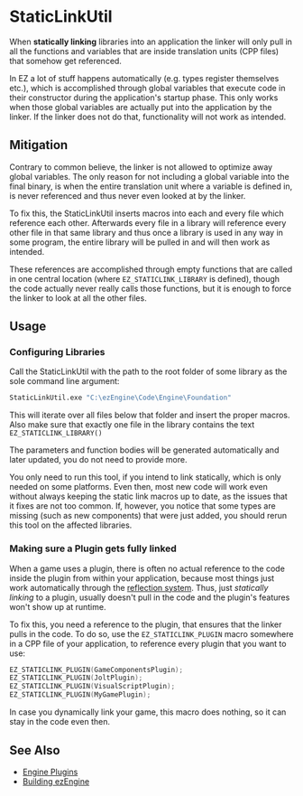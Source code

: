 # StaticLinkUtil

When **statically linking** libraries into an application the linker will only pull in all the functions and variables that are inside
translation units (CPP files) that somehow get referenced.

In EZ a lot of stuff happens automatically (e.g. types register themselves etc.), which is accomplished through global variables
that execute code in their constructor during the application's startup phase. This only works when those global variables are actually
put into the application by the linker. If the linker does not do that, functionality will not work as intended.

## Mitigation

Contrary to common believe, the linker is not allowed to optimize away global variables. The only reason for not including a global
variable into the final binary, is when the entire translation unit where a variable is defined in, is never referenced and thus never
even looked at by the linker.

To fix this, the StaticLinkUtil inserts macros into each and every file which reference each other. Afterwards every file in a library will
reference every other file in that same library and thus once a library is used in any way in some program, the entire library
will be pulled in and will then work as intended.

These references are accomplished through empty functions that are called in one central location (where `EZ_STATICLINK_LIBRARY` is defined),
though the code actually never really calls those functions, but it is enough to force the linker to look at all the other files.

## Usage

### Configuring Libraries

Call the StaticLinkUtil with the path to the root folder of some library as the sole command line argument:

```cmd
StaticLinkUtil.exe "C:\ezEngine\Code\Engine\Foundation"
```

This will iterate over all files below that folder and insert the proper macros.
Also make sure that exactly one file in the library contains the text `EZ_STATICLINK_LIBRARY()`

The parameters and function bodies will be generated automatically and later updated, you do not need to provide more.

You only need to run this tool, if you intend to link statically, which is only needed on some platforms. Even then, most new code will work even without always keeping the static link macros up to date, as the issues that it fixes are not too common. If, however, you notice that some types are missing (such as new components) that were just added, you should rerun this tool on the affected libraries.

### Making sure a Plugin gets fully linked

When a game uses a plugin, there is often no actual reference to the code inside the plugin from within your application, because most things just work automatically through the [reflection system](../runtime/reflection-system.md). Thus, just *statically linking* to a plugin, usually doesn't pull in the code and the plugin's features won't show up at runtime.

To fix this, you need a reference to the plugin, that ensures that the linker pulls in the code. To do so, use the `EZ_STATICLINK_PLUGIN` macro somewhere in a CPP file of your application, to reference every plugin that you want to use:

```cpp
EZ_STATICLINK_PLUGIN(GameComponentsPlugin);
EZ_STATICLINK_PLUGIN(JoltPlugin);
EZ_STATICLINK_PLUGIN(VisualScriptPlugin);
EZ_STATICLINK_PLUGIN(MyGamePlugin);
```

In case you dynamically link your game, this macro does nothing, so it can stay in the code even then.

## See Also

* [Engine Plugins](../custom-code/cpp/engine-plugins.md)
* [Building ezEngine](../build/building-ez.md)
